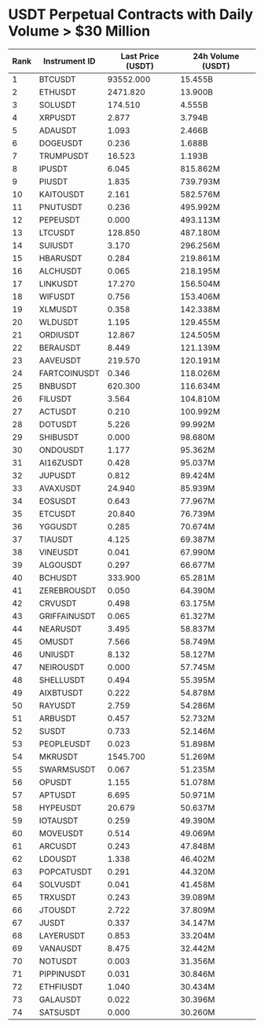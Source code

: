 # USDT Perpetual Contracts with Daily Volume > $30 Million

| Rank | Instrument ID | Last Price (USDT) | 24h Volume (USDT) |
|------|---------------|-------------------|-------------------|
| 1 | BTCUSDT | 93552.000 | 15.455B |
| 2 | ETHUSDT | 2471.820 | 13.900B |
| 3 | SOLUSDT | 174.510 | 4.555B |
| 4 | XRPUSDT | 2.877 | 3.794B |
| 5 | ADAUSDT | 1.093 | 2.466B |
| 6 | DOGEUSDT | 0.236 | 1.688B |
| 7 | TRUMPUSDT | 16.523 | 1.193B |
| 8 | IPUSDT | 6.045 | 815.862M |
| 9 | PIUSDT | 1.835 | 739.793M |
| 10 | KAITOUSDT | 2.161 | 582.576M |
| 11 | PNUTUSDT | 0.236 | 495.992M |
| 12 | PEPEUSDT | 0.000 | 493.113M |
| 13 | LTCUSDT | 128.850 | 487.180M |
| 14 | SUIUSDT | 3.170 | 296.256M |
| 15 | HBARUSDT | 0.284 | 219.861M |
| 16 | ALCHUSDT | 0.065 | 218.195M |
| 17 | LINKUSDT | 17.270 | 156.504M |
| 18 | WIFUSDT | 0.756 | 153.406M |
| 19 | XLMUSDT | 0.358 | 142.338M |
| 20 | WLDUSDT | 1.195 | 129.455M |
| 21 | ORDIUSDT | 12.867 | 124.505M |
| 22 | BERAUSDT | 8.449 | 121.139M |
| 23 | AAVEUSDT | 219.570 | 120.191M |
| 24 | FARTCOINUSDT | 0.346 | 118.026M |
| 25 | BNBUSDT | 620.300 | 116.634M |
| 26 | FILUSDT | 3.564 | 104.810M |
| 27 | ACTUSDT | 0.210 | 100.992M |
| 28 | DOTUSDT | 5.226 | 99.992M |
| 29 | SHIBUSDT | 0.000 | 98.680M |
| 30 | ONDOUSDT | 1.177 | 95.362M |
| 31 | AI16ZUSDT | 0.428 | 95.037M |
| 32 | JUPUSDT | 0.812 | 89.424M |
| 33 | AVAXUSDT | 24.940 | 85.939M |
| 34 | EOSUSDT | 0.643 | 77.967M |
| 35 | ETCUSDT | 20.840 | 76.739M |
| 36 | YGGUSDT | 0.285 | 70.674M |
| 37 | TIAUSDT | 4.125 | 69.387M |
| 38 | VINEUSDT | 0.041 | 67.990M |
| 39 | ALGOUSDT | 0.297 | 66.677M |
| 40 | BCHUSDT | 333.900 | 65.281M |
| 41 | ZEREBROUSDT | 0.050 | 64.390M |
| 42 | CRVUSDT | 0.498 | 63.175M |
| 43 | GRIFFAINUSDT | 0.065 | 61.327M |
| 44 | NEARUSDT | 3.495 | 58.837M |
| 45 | OMUSDT | 7.566 | 58.749M |
| 46 | UNIUSDT | 8.132 | 58.127M |
| 47 | NEIROUSDT | 0.000 | 57.745M |
| 48 | SHELLUSDT | 0.494 | 55.395M |
| 49 | AIXBTUSDT | 0.222 | 54.878M |
| 50 | RAYUSDT | 2.759 | 54.286M |
| 51 | ARBUSDT | 0.457 | 52.732M |
| 52 | SUSDT | 0.733 | 52.146M |
| 53 | PEOPLEUSDT | 0.023 | 51.898M |
| 54 | MKRUSDT | 1545.700 | 51.269M |
| 55 | SWARMSUSDT | 0.067 | 51.235M |
| 56 | OPUSDT | 1.155 | 51.078M |
| 57 | APTUSDT | 6.695 | 50.971M |
| 58 | HYPEUSDT | 20.679 | 50.637M |
| 59 | IOTAUSDT | 0.259 | 49.390M |
| 60 | MOVEUSDT | 0.514 | 49.069M |
| 61 | ARCUSDT | 0.243 | 47.848M |
| 62 | LDOUSDT | 1.338 | 46.402M |
| 63 | POPCATUSDT | 0.291 | 44.320M |
| 64 | SOLVUSDT | 0.041 | 41.458M |
| 65 | TRXUSDT | 0.243 | 39.089M |
| 66 | JTOUSDT | 2.722 | 37.809M |
| 67 | JUSDT | 0.337 | 34.147M |
| 68 | LAYERUSDT | 0.853 | 33.204M |
| 69 | VANAUSDT | 8.475 | 32.442M |
| 70 | NOTUSDT | 0.003 | 31.356M |
| 71 | PIPPINUSDT | 0.031 | 30.846M |
| 72 | ETHFIUSDT | 1.040 | 30.434M |
| 73 | GALAUSDT | 0.022 | 30.396M |
| 74 | SATSUSDT | 0.000 | 30.260M |
